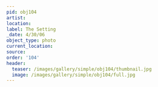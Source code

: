 ```yaml
---
pid: obj104
artist:
location:
label: The Setting
_date: 4/30/06
object_type: photo
current_location:
source:
order: '104'
header:
  teaser: /images/gallery/simple/obj104/thumbnail.jpg
  image: /images/gallery/simple/obj104/full.jpg
---
```

